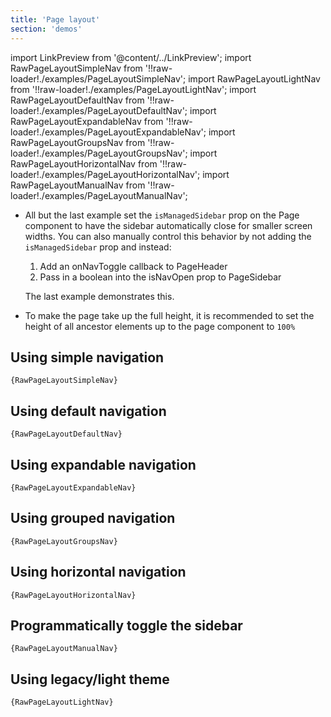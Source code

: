 ```yaml
---
title: 'Page layout'
section: 'demos'
---
```


import LinkPreview from '@content/../LinkPreview';
import RawPageLayoutSimpleNav from '!!raw-loader!./examples/PageLayoutSimpleNav';
import RawPageLayoutLightNav from '!!raw-loader!./examples/PageLayoutLightNav';
import RawPageLayoutDefaultNav from '!!raw-loader!./examples/PageLayoutDefaultNav';
import RawPageLayoutExpandableNav from '!!raw-loader!./examples/PageLayoutExpandableNav';
import RawPageLayoutGroupsNav from '!!raw-loader!./examples/PageLayoutGroupsNav';
import RawPageLayoutHorizontalNav from '!!raw-loader!./examples/PageLayoutHorizontalNav';
import RawPageLayoutManualNav from '!!raw-loader!./examples/PageLayoutManualNav';

- All but the last example set the `isManagedSidebar` prop on the Page component to have the sidebar automatically close for smaller screen widths. You can also manually control this behavior by not adding the `isManagedSidebar` prop and instead:

  1. Add an onNavToggle callback to PageHeader
  1. Pass in a boolean into the isNavOpen prop to PageSidebar

  The last example demonstrates this.

- To make the page take up the full height, it is recommended to set the height of all ancestor elements up to the page component to `100%`

## Using simple navigation

<LinkPreview name="Simple Nav" path="pagelayoutsimplenav" />

<code className="language-nolive">{RawPageLayoutSimpleNav}</code>

## Using default navigation

<LinkPreview name="Default Nav" path="pagelayoutdefaultnav" />

<code className="language-nolive">{RawPageLayoutDefaultNav}</code>

## Using expandable navigation

<LinkPreview name="Expandable Nav" path="pagelayoutexpandablenav" />

<code className="language-nolive">{RawPageLayoutExpandableNav}</code>

## Using grouped navigation

<LinkPreview name="Grouped Nav" path="pagelayoutgroupsnav" />

<code className="language-nolive">{RawPageLayoutGroupsNav}</code>

## Using horizontal navigation

<LinkPreview name="Horizontal Nav" path="pagelayouthorizontalnav" />

<code className="language-nolive">{RawPageLayoutHorizontalNav}</code>

## Programmatically toggle the sidebar

<LinkPreview name="Manual Nav" path="pagelayoutmanualnav" />

<code className="language-nolive">{RawPageLayoutManualNav}</code>

## Using legacy/light theme

<LinkPreview name="Legacy/Light Nav" path="pagelayoutlightnav" />

<code className="language-nolive">{RawPageLayoutLightNav}</code>

